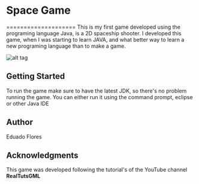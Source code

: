 # Space Game
====================
This is my first game developed using the programing language Java, is a 2D spaceship shooter. I developed this game, when I was starting to learn JAVA, and what better  way to  learn a  new  programing language
than to make a game. 

![alt tag](https://cloud.githubusercontent.com/assets/9208418/23821256/d904f304-062c-11e7-89dc-7dbc2724f66d.jpg)

## Getting Started 
To run the game make sure to have the  latest JDK, so there's no problem running the game. You can either run it using the 
command prompt, eclipse or other Java IDE


## Author 
Eduado Flores


## Acknowledgments
This game was developed following the tutorial's of the YouTube channel  **RealTutsGML**



